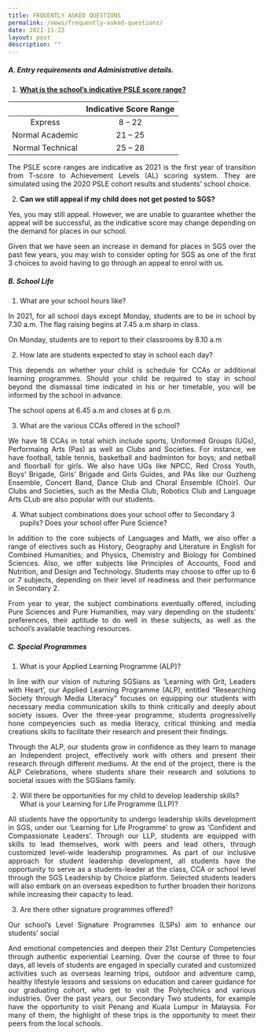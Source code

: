 ```yaml
---
title: FRQUENTLY ASKED QUESTIONS
permalink: /news/frequently-asked-questions/
date: 2021-11-22
layout: post
description: ""
---
```

##### A. Entry requirements and Administrative details.

1. <strong><u> What is the school’s indicative PSLE score range?</u></strong>

|                  | Indicative Score Range |
|:----------------:|:----------------------:|
|      Express     |         8 – 22         |
|  Normal Academic |         21 – 25        |
| Normal Technical |         25 – 28        |

<p style="text-align: justify;"> The PSLE score ranges are indicative as 2021 is the first year of transition from T-score to Achievement Levels (AL) scoring system. They are simulated using the 2020 PSLE cohort results and students’ school choice. </p>

2.  **Can we still appeal if my child does not get posted to SGS?**

<p style="text-align: justify;">Yes, you may still appeal. However, we are unable to guarantee whether the appeal will be successful, as the indicative score may change depending on the demand for places in our school. </p>

<p style="text-align: justify;"> Given that we have seen an increase in demand for places in SGS over the past few years, you may wish to consider opting for SGS as one of the first 3 choices to avoid having to go through an appeal to enrol with us.</p>

##### B. School Life

1.  What are your school hours like?

<p style="text-align: justify;"> In 2021, for all school days except Monday, students are to be in school by 7.30 a.m. The flag raising begins at 7.45 a.m sharp in class. </p>

On Monday, students are to report to their classrooms by 8.10 a.m

2.  How late are students expected to stay in school each day?

<p style="text-align: justify;"> This depends on whether your child is schedule for CCAs or additional learning programmes. Should your child be required to stay in school beyond the dismassal time indicated in his or her timetable, you will be informed by the school in advance. </p>

The school opens at 6.45 a.m and closes at 6 p.m.

3.  What are the various CCAs offered in the school?

<p style="text-align: justify;"> We have 18 CCAs in total which include sports, Uniformed Groups (UGs), Performaing Arts (Pas) as well as Clubs and Societies. For instance, we have football, table tennis, basketball and badminton for boys; and netball and floorball for girls. We also have UGs like NPCC, Red Cross Youth, Boys’ Brigade, Girls’ Brigade and Girls Guides, and PAs like our Guzheng Ensemble, Concert Band, Dance Club and Choral Ensemble (Choir). Our Clubs and Societies, such as the Media Club, Robotics Club and Language Arts CLub are also popular with our students. </p>

4.  What subject combinations does your school offer to Secondary 3 pupils? Does your school offer Pure Science?

<p style="text-align: justify;"> In addition to the core subjects of Languages and Math, we also offer a range of electives such as History, Geography and Literature in English for Combined Humanities; and Physics, Chemistry and Biology for Combined Sciences. Also, we offer subjects like Principles of Accounts, Food and Nutrition, and Design and Technology. Students may choose to offer up to 6 or 7 subjects, depending on their level of readiness and their performance in Secondary 2. </p>

<p style="text-align: justify;">From year to year, the subject combinations eventually offered, including Pure Sciences and Pure Humanities, may vary depending on the students’ preferences, their aptitude to do well in these subjects, as well as the school’s available teaching resources. </p>

##### C. Special Programmes

1.  What is your Applied Learning Programme (ALP)?

<p style="text-align: justify;"> In line with our vision of nuturing SGSians as ‘Learning with Grit, Leaders with Heart’, our Applied Learning Programme (ALP), entitled “Researching Society through Media Literacy” focuses on equipping our students with necessary media communication skills to think critically and deeply about society issues. Over the three-year programme, students progressivelly hone compeyencies such as media literacy, critical thinking and media creations skills to facilitate their research and present their findings. </p>

<p style="text-align: justify;"> Through the ALP, our students grow in confidence as they learn to manage an Independent project, effectively work with others and present their research through different mediums. At the end of the project, there is the ALP Celebrations, where students share their research and solutions to societal issues with the SGSians family. </p>

2.  Will there be opportunities for my child to develop leadership skills? What is your Learning for Life Programme (LLP)?

<p style="text-align: justify;"> All students have the opportunity to undergo leadership skills development in SGS, under our ‘Learning for Life Programme’ to grow as ‘Confident and Compassionate Leaders’. Through our LLP, students are equipped with skills to lead themselves, work with peers and lead others, through customized level-wide leadership programmes. As part of our inclusive approach for student leadership development, all students have the opportunity to serve as a students-leader at the class, CCA or school level through the SGS Leadership by Choice platform. Selected students leaders will also embark on an overseas expedition to further broaden their horizons while increasing their capacity to lead. </p>

3.  Are there other signature programmes offered?

<p style="text-align: justify;"> Our school’s Level Signature Programmes (LSPs) aim to enhance our students’ social </p>

<p style="text-align: justify;"> And emotional competencies and deepen their 21st Century Competencies through authentic experiential Learning. Over the course of three to four days, all levels of students are engaged in specially curated and customized activities such as overseas learning trips, outdoor and adventure camp, healthy lifestyle lessons and sessions on education and career guidance for our graduating cohort, who get to visit the Polytechnics and various industries. Over the past years, our Secondary Two students, for example have the opportunity to visit Penang and Kuala Lumpur in Malaysia. For many of them, the highlight of these trips is the opportunity to meet their peers from the local schools. </p>